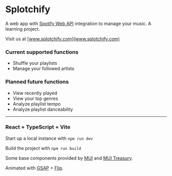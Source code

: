 # Splotchify

A web app with [Spotify Web API](https://developer.spotify.com/documentation/web-api) integration to manage your music.
A learning project.

Visit us at [www.splotchify.com](www.splotchify.com)

### Current supported functions
- Shuffle your playlists
- Manage your followed artists

### Planned future functions
- View recently played
- View your top genres
- Analyze playlist tempo
- Analyze playlist danceability

___
### React + TypeScript + Vite

Start up a local instance with `npm run dev`

Build the project with `npm run build`

Some base components provided by [MUI](https://github.com/mui/material-ui) and [MUI Treasury](https://github.com/siriwatknp/mui-treasury).

Animated with [GSAP](https://gsap.com/docs) + [Flip](https://gsap.com/docs/Plugins/Flip/).